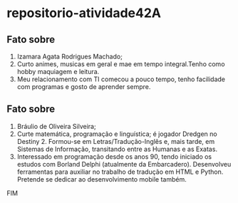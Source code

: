 # repositorio-atividade42A

## Fato sobre <Izamara-Agata>

1. Izamara Agata Rodrigues Machado;
2. Curto animes, musicas em geral e mae em tempo integral.Tenho como hobby maquiagem e leitura.
3. Meu relacionamento com TI comecou a pouco tempo, tenho facilidade com programas e gosto de aprender sempre.

## Fato sobre <Braulio-Silveira>

1. Bráulio de Oliveira Silveira;
2. Curte matemática, programação e linguística; é jogador Dredgen no Destiny 2. Formou-se em Letras/Tradução-Inglês e, mais tarde, em Sistemas de Informação, transitando entre as Humanas e as Exatas.
3. Interessado em programação desde os anos 90, tendo iniciado os estudos com Borland Delphi (atualmente da Embarcadero). Desenvolveu ferramentas para auxiliar no trabalho de tradução em HTML e Python. Pretende se dedicar ao desenvolvimento mobile também.

FIM